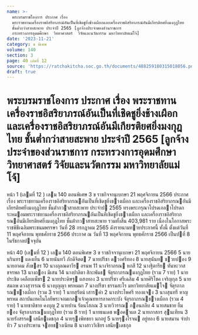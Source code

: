 ```yaml
---
name: >-
  พระบรมราชโองการ ประกาศ เรื่อง
  พระราชทานเครื่องราชอิสริยาภรณ์อันเป็นที่เชิดชูยิ่งช้างเผือกและเครื่องราชอิสริยาภรณ์อันมีเกียรติยศยิ่งมงกุฎไทย
  ชั้นต่ำกว่าสายสะพาย ประจำปี 2565 [ลูกจ้างประจำของส่วนราชการ
  กระทรวงการอุดมศึกษา  วิทยาศาสตร์  วิจัยและนวัตกรรม มหาวิทยาลัยแม่โจ้]
date: '2023-11-21'
category: ข พิเศษ
volume: 140
section: 3
page: 40 เล่มที่ 12
source: 'https://ratchakitcha.soc.go.th/documents/488259180315018056.pdf'
draft: true
---
```


# พระบรมราชโองการ ประกาศ เรื่อง พระราชทานเครื่องราชอิสริยาภรณ์อันเป็นที่เชิดชูยิ่งช้างเผือกและเครื่องราชอิสริยาภรณ์อันมีเกียรติยศยิ่งมงกุฎไทย ชั้นต่ำกว่าสายสะพาย ประจำปี 2565 [ลูกจ้างประจำของส่วนราชการ กระทรวงการอุดมศึกษา  วิทยาศาสตร์  วิจัยและนวัตกรรม มหาวิทยาลัยแม่โจ้]

หน้า 1 (เลมที่ 12 ) เลม 140 ตอนพิเศษ 3 ข ราชกิจจานุเบกษา 21 พฤศจิกายน 2566 ประกาศ เรื่อง พระราชทานเครื่องราชอิสริยาภรณอันเป็นที่เชิดชูยิ่งชางเผือก และเครื่องราชอิสริยาภรณอันมีเกียรติยศยิ่งมงกุฎไทย ชั้นต่ํากวาสายสะพาย ประจําป 2565 ทรงพระกรุณาโปรดเกลาโปรดกระหมอมพระราชทานเครื่องราชอิสริยาภรณอันเป็นที่เชิดชูยิ่งชางเผือก และเครื่องราชอิสริยาภรณอันมีเกียรติยศยิ่งมงกุฎไทย ชั้นต่ํากวาสายสะพาย รวมทั้งสิ้น 403,981 ราย เนื่องในโอกาสพระราชพิธีเฉลิมพระชนมพรรษา วันที่ 28 กรกฎาคม 2565 ดังรายนามทายประกาศนี้ ทั้งนี้ ตั้งแต่วันที่ 11 พฤศจิกายน พุทธศักราช 2566 ประกาศ ณ วันที่ 13 พฤศจิกายน พุทธศักราช 2566 เป็นปที่ 8 ในรัชกาลปจจุบัน

หน้า 40 (เลมที่ 12 ) เลม 140 ตอนพิเศษ 3 ข ราชกิจจานุเบกษา 21 พฤศจิกายน 2566 5 นายนรินทร แดงเย็น 6 นายนันทวี ภักดีจิตต 7 นายปรีชา ดวงศรีทอง 8 นายสุนันท ชวยปอง 9 นายอาคม สังขสร 10 นางกุลณดาวีร อรนพ 11 นางจิราภรณ หกสี 12 นางฐิตารีย ทันหะวาสขจรพล 13 นางถอง มีเสน 14 นางปาลิตา สิกะพันธ จัตุรถาภรณมงกุฎไทย (รวม 7 ราย) 1 นายประชิต เคลือบเพ็ชร 2 นายประดิษฐ แสงทอง 3 นายปรีชา ศรีเฉลิม 4 นายศิริโชค เจริญกุล 5 นายสมภพ ดวงสุวรรณ 6 นางบุญญา พรหมมา 7 นางปรีชา ธรรมสะโร มหาวิทยาลัยแมโจ จัตุรถาภรณชางเผือก (รวม 3 ราย) 1 นายสุรัตน์ เสารคํา 2 นางประไพศรี ทองแจง 3 นางสุนทรี หาญพรหม สถาบันเทคโนโลยีพระจอมเกลาเจ้าคุณทหารลาดกระบัง จัตุรถาภรณชางเผือก (รวม 4 ราย) 1 นายชาติชาย คงบุญ 2 นายปาน รัตนโสภณ 3 นายวิวรรณ กอนกลีบ 4 นายสมชาย ยิ้มยอง จัตุรถาภรณมงกุฎไทย (รวม 8 ราย) 1 นายธนเดช พอคาผล 2 นายภาสกร สุนเทียน 3 นายรังสรรค เสนียเดชกุล 4 นายรุงพิทธยา นกอยู่ 5 นายรุงโรจน อยู่ทอง 6 นายสมาน จําปาทิว 7 นางประพาน จอยชางเนียม 8 นางสาววิเชียร เสนียเดชกุล
